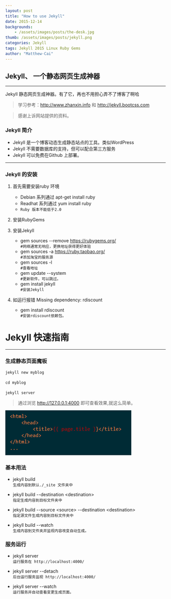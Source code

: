 ```yaml
---
layout: post
title: "How to use Jekyll"
date: 2015-12-14
backgrounds:
    - /assets/images/posts/the-desk.jpg
thumb: /assets/images/posts/jekyll.png
categories: Jekyll 
tags: Jekyll 2015 Linux Ruby Gems
author: "Matthew·Cai"
---
```


## Jekyll、 一个静态网页生成神器

----

Jekyll 静态网页生成神器。有了它，再也不用担心弄不了博客了啊哈

> 学习参考：http://www.zhanxin.info 和 http://jekyll.bootcss.com

> 感谢上诉网站提供的资料。


### Jekyll 简介

- Jekyll 是一个博客动态生成静态站点的工具。类似WordPress
- Jekyll 不需要数据库的支持，但可以配合第三方服务
- Jekyll 可以免费在Github 上部署。

----

### Jekyll 的安装

1. 首先需要安装ruby 环境
	- Debian 系列通过 apt-get install ruby 
	- Readhat 系列通过 yum install ruby
	- `Ruby 版本不能低于2.0`

2. 安装RubyGems

3. 安装Jekyll
	- gem sources --remove https://rubygems.org/  
		 `#网络通常无响应，更换地址获得更好体验`
	- gem sources -a https://ruby.taobao.org/  
		 `#添加淘宝的服务源`
	- gem sources -l  
		 `#查看地址`
	- gem update --system  
		 `#更新软件，可以跳过。`
	- gem install jekyll  
		 `#安装Jekyll`

4. 如运行报错 Missing dependency: rdiscount
	- gem install rdiscount  
		 `#安装rdiscount依赖包。`


# Jekyll 快速指南

----

###  生成静态页面魔板

	jekyll new myblog
	
	cd myblog

	jekyll server

> 通过浏览 http://127.0.0.1:4000 即可查看效果,就这么简单。

![myblog](/assets/images/article/Yaml_head_example.png)


### **基本用法**

- jekyll build  
	`生成内容到默认./_site 文件夹中`

- jekyll build --destination \<destination\>  
	`指定生成内容到目标文件夹中`

- jekyll build --source \<source\> --destination \<destination\>  
	`指定源文件生成内容到目标文件夹中`

- jekyll build --watch  
	`生成内容到文件夹并监视内容改变自动生成。`

### **服务运行**

- jekyll server  
	`运行服务在 http://localhost:4000/`

- jekyll server --detach  
	`后台运行服务监视 http://localhost:4000/`

- jekyll server --watch  
	`运行服务并自动查看变更生成页面。`

